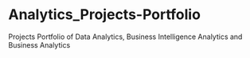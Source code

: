 # Analytics_Projects-Portfolio
Projects Portfolio of Data Analytics, Business Intelligence Analytics and Business Analytics
